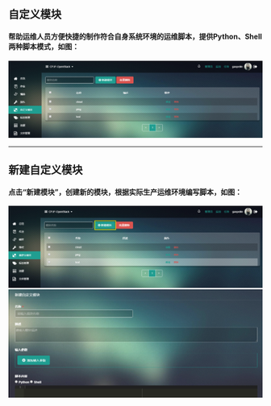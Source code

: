 ## 自定义模块

#### 帮助运维人员方便快捷的制作符合自身系统环境的运维脚本，提供Python、Shell两种脚本模式，如图：

![](/assets/自定义模板.png)

---

## 新建自定义模块

#### 点击“新建模块”，创建新的模块，根据实际生产运维环境编写脚本，如图：

![](/assets/新建模块.png)![](/assets/新建模块1.png)

